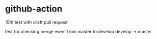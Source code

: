 # github-action

15th test with draft pull request

test for checking merge event from master to develop
develop -> master
```
